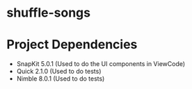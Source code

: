 # shuffle-songs

# Project Dependencies
- SnapKit 5.0.1 (Used to do the UI components in ViewCode)
- Quick 2.1.0 (Used to do tests)
- Nimble 8.0.1 (Used to do tests)


